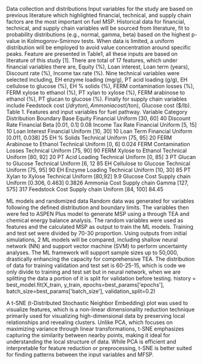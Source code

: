 Data collection and distributions
Input variables for the study are based on previous literature which highlighted financial, technical, and supply chain factors are the most important on fuel MSP. Historical data for financial, technical, and supply chain variables will be sourced from literature, fit to probability distributions (e.g., normal, gamma, beta) based on the highest p-value in Kolmogorov-Smirnov tests. When data is limited, a uniform distribution will be employed to avoid value concentration around specific peaks. Feature are presented in Table1, all these inputs are based on literature of this study [1]. There are total of 17 features, which under financial variables there are, Equity (%), Loan interest, Loan term (years), Discount rate (%), Income tax rate (%). Nine technical variables were selected including, EH enzyme loading (mg/g), PT acid loading (g/g), EH cellulose to glucose (%), EH % solids (%), FERM contamination losses (%), FERM xylose to ethanol (%), PT xylan to xylose (%), FERM arabinose to ethanol (%), PT glucan to glucose (%). Finally for supply chain variables include Feedstock cost ($/dry ton), Ammonia cost ($/ton), Glucose cost ($/lb).
Table 1.
Features and input variables for fuel pathway. 
Variable	Category	Distribution	Boundary	Base
Equity	Financial	Uniform	[30, 60]	40
Discount Rate	Financial	Beta	[0.01, 0.1]	0.08
Income Tax Rate	Financial	Uniform	[5, 15]	10
Loan Interest	Financial	Uniform	[10, 30]	10
Loan Term	Financial	Uniform	[0.011, 0.038]	25
EH % Solids	Technical	Uniform	[75, 95]	20
FERM Arabinose to Ethanol	Technical	Uniform	[0, 6]	0.024
FERM Contamination Losses	Technical	Uniform	[75, 90]	90
FERM Xylose to Ethanol	Technical	Uniform	[80, 92]	20
PT Acid Loading	Technical	Uniform	[0, 85]	3
PT Glucan to Glucose	Technical	Uniform	[6, 12	85
EH Cellulose to Glucose	Technical	Uniform	[75, 95]	90
EH Enzyme Loading	Technical	Uniform	[10, 30]	85
PT Xylan to Xylose	Technical	Uniform	[80,92]	9.9
Glucose Cost	Supply chain	Uniform	[0.306, 0.463]	0.3826
Ammonia Cost	Supply chain	Gamma	[127, 575]	317
Feedstock Cost	Supply chain	Uniform	[84, 100]	84.45

ML models and randomized data
Random data was generated for variables following the defined distribution and boundary limits. The variables then were fed to ASPEN Plus model to generate MSP using a through TEA and chemical energy balance analysis. The random variables were used as features and the calculated MSP as output to train the ML models. Training and test set were divided by 70-30 proportion. Using outputs from initial simulations, 2 ML models will be compared, including shallow neural network (NN) and support vector machine (SVM) to perform uncertainty analyses. The ML framework will support sample sizes up to 50,000, drastically enhancing the capacity for comprehensive TEA. The distribution of data for training validation and test set is 60-25-15, which is code we only divide to training and test set but in neural network, when we are splitting the data a portion of it is split for validation before testing.
history = best_model.fit(X_train, y_train, 
                         epochs=best_params['epochs'], 
                         batch_size=best_params['batch_size'], 
                         validation_split=0.2)

 
A t-SNE (t-Distributed Stochastic Neighbor Embedding) plot was used to visualize features, which is a non-linear dimensionality reduction technique primarily used for visualizing high-dimensional data by preserving local relationships and revealing clusters. Unlike PCA, which focuses on maximizing variance through linear transformations, t-SNE emphasizes capturing the similarity between nearby points, making it ideal for understanding the local structure of data. While PCA is efficient and interpretable for feature reduction or preprocessing, t-SNE is better suited for finding patterns between the input variables and MFSP.
